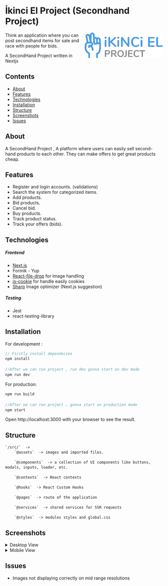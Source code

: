# İkinci El Project (Secondhand Project)

[<img src="./src/assets/images/logo.svg" align="right" width="250">](https://ikinci-el-batusan.vercel.app/)

Think an application where you can post secondhand items for sale and race with people for bids.

A SecondHand Project written in Nextjs

## Contents

- [About](#about)
- [Features](#features)
- [Technologies](#technologies)
- [Installation](#installation)
- [Structure](#structure)
- [Screenshots](#screenshots)
- [Issues](#issues)

## About

A SecondHand Project , A platform where users can easily sell second-hand products to each other. They can make offers to get great products cheap.


## Features

- Register and login accounts. (validations)
- Search the system for categorized items.
- Add products.
- Bid products.
- Cancel bid.
- Buy products.
- Track product status.
- Track your offers (bids).

## Technologies

##### Frontend

- [Next.js](https://nextjs.org/ "Next.js")
- Formik - Yup
- [React-file-drop](https://www.npmjs.com/package/react-file-drop "React-file-drop") for image handling
- [js-cookie](https://www.npmjs.com/package/js-cookie "js-cookie") for handle easily cookies
- [Sharp](https://www.npmjs.com/package/sharp "Sharp") Image optimizer (Next.js suggestion)

##### Testing

- Jest
- react-testing-library

## Installation

For development :

```javascript
// Firstly install dependecies
npm install

//After we can run project , run dev gonna start on dev mode
npm run dev
```

For production:

```javascript
npm run build

//After we can run project , gonna start on production mode
npm start
```

Open http://localhost:3000 with your browser to see the result.

## Structure

    `/src/`  ->
        `@assets`  -> images and imported files.

        `@components`  -> a collection of UI components like buttons, modals, inputs, loader, etc.

        `@contexts`  -> React contexts

        `@hooks`  -> React Custom Hooks

        `@pages`  -> route of the application

        `@services`  -> shared services for SSR requests

        `@styles`  -> modules styles and global.css

## Screenshots

<details>
  <summary>Desktop View</summary>
  
  [![Main view](./readme-images/desktop-index.png "Main view")](./readme-images/desktop-index.png "Main view")

[![detail view](./readme-images/desktop-detail.png "detail view")](./readme-images/desktop-detail.png "detail view")

[![login view](./readme-images/desktop-login.png "login view")](./readme-images/desktop-login.png "login view")

</details>

<details>
  <summary>Mobile View</summary>
  
  [![Main view](./readme-images/mobile-index.png "mobile view")](./readme-images/mobile-index.png "Main view")

[![detail view](./readme-images/mobile-detail.png "mobile view")](./readme-images/mobile-detail.png "detail view")

[![login view](./readme-images/mobile-login.png "mobile view")](./readme-images/mobile-login.png "mobile view")

</details>

## Issues

- Images not displaying correctly on mid range resolutions
